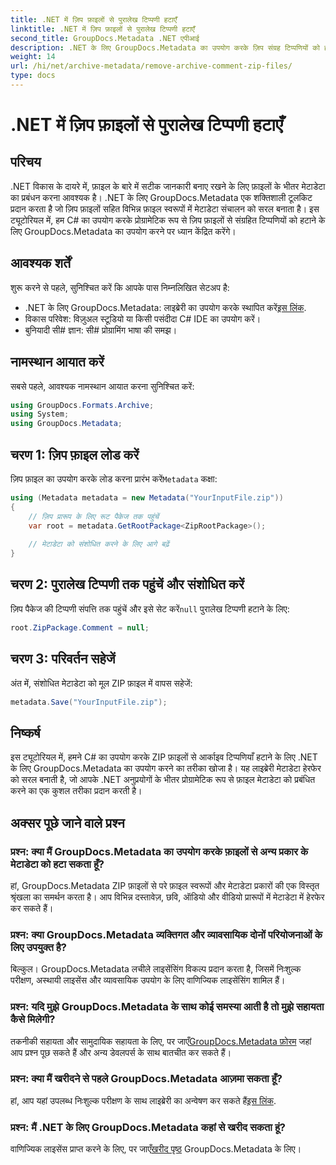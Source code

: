 ```yaml
---
title: .NET में ज़िप फ़ाइलों से पुरालेख टिप्पणी हटाएँ
linktitle: .NET में ज़िप फ़ाइलों से पुरालेख टिप्पणी हटाएँ
second_title: GroupDocs.Metadata .NET एपीआई
description: .NET के लिए GroupDocs.Metadata का उपयोग करके ज़िप संग्रह टिप्पणियों को हटाना सीखें। अपने मेटाडेटा प्रबंधन कौशल को बढ़ाएं।
weight: 14
url: /hi/net/archive-metadata/remove-archive-comment-zip-files/
type: docs
---
```

# .NET में ज़िप फ़ाइलों से पुरालेख टिप्पणी हटाएँ

## परिचय
.NET विकास के दायरे में, फ़ाइल के बारे में सटीक जानकारी बनाए रखने के लिए फ़ाइलों के भीतर मेटाडेटा का प्रबंधन करना आवश्यक है। .NET के लिए GroupDocs.Metadata एक शक्तिशाली टूलकिट प्रदान करता है जो ज़िप फ़ाइलों सहित विभिन्न फ़ाइल स्वरूपों में मेटाडेटा संचालन को सरल बनाता है। इस ट्यूटोरियल में, हम C# का उपयोग करके प्रोग्रामेटिक रूप से ज़िप फ़ाइलों से संग्रहित टिप्पणियों को हटाने के लिए GroupDocs.Metadata का उपयोग करने पर ध्यान केंद्रित करेंगे। 
## आवश्यक शर्तें
शुरू करने से पहले, सुनिश्चित करें कि आपके पास निम्नलिखित सेटअप है:
-  .NET के लिए GroupDocs.Metadata: लाइब्रेरी का उपयोग करके स्थापित करें[इस लिंक](https://releases.groupdocs.com/metadata/net/).
- विकास परिवेश: विज़ुअल स्टूडियो या किसी पसंदीदा C# IDE का उपयोग करें।
- बुनियादी सी# ज्ञान: सी# प्रोग्रामिंग भाषा की समझ।

## नामस्थान आयात करें
सबसे पहले, आवश्यक नामस्थान आयात करना सुनिश्चित करें:
```csharp
using GroupDocs.Formats.Archive;
using System;
using GroupDocs.Metadata;
```

## चरण 1: ज़िप फ़ाइल लोड करें
 ज़िप फ़ाइल का उपयोग करके लोड करना प्रारंभ करें`Metadata` कक्षा:
```csharp
using (Metadata metadata = new Metadata("YourInputFile.zip"))
{
    // ज़िप प्रारूप के लिए रूट पैकेज तक पहुंचें
    var root = metadata.GetRootPackage<ZipRootPackage>();
    
    // मेटाडेटा को संशोधित करने के लिए आगे बढ़ें
}
```
## चरण 2: पुरालेख टिप्पणी तक पहुंचें और संशोधित करें
ज़िप पैकेज की टिप्पणी संपत्ति तक पहुंचें और इसे सेट करें`null` पुरालेख टिप्पणी हटाने के लिए:
```csharp
root.ZipPackage.Comment = null;
```
## चरण 3: परिवर्तन सहेजें
अंत में, संशोधित मेटाडेटा को मूल ZIP फ़ाइल में वापस सहेजें:
```csharp
metadata.Save("YourInputFile.zip");
```

## निष्कर्ष
इस ट्यूटोरियल में, हमने C# का उपयोग करके ZIP फ़ाइलों से आर्काइव टिप्पणियाँ हटाने के लिए .NET के लिए GroupDocs.Metadata का उपयोग करने का तरीका खोजा है। यह लाइब्रेरी मेटाडेटा हेरफेर को सरल बनाती है, जो आपके .NET अनुप्रयोगों के भीतर प्रोग्रामेटिक रूप से फ़ाइल मेटाडेटा को प्रबंधित करने का एक कुशल तरीका प्रदान करती है।

## अक्सर पूछे जाने वाले प्रश्न
### प्रश्न: क्या मैं GroupDocs.Metadata का उपयोग करके फ़ाइलों से अन्य प्रकार के मेटाडेटा को हटा सकता हूँ?
हां, GroupDocs.Metadata ZIP फ़ाइलों से परे फ़ाइल स्वरूपों और मेटाडेटा प्रकारों की एक विस्तृत श्रृंखला का समर्थन करता है। आप विभिन्न दस्तावेज़, छवि, ऑडियो और वीडियो प्रारूपों में मेटाडेटा में हेरफेर कर सकते हैं।
### प्रश्न: क्या GroupDocs.Metadata व्यक्तिगत और व्यावसायिक दोनों परियोजनाओं के लिए उपयुक्त है?
बिल्कुल। GroupDocs.Metadata लचीले लाइसेंसिंग विकल्प प्रदान करता है, जिसमें निःशुल्क परीक्षण, अस्थायी लाइसेंस और व्यावसायिक उपयोग के लिए वाणिज्यिक लाइसेंसिंग शामिल हैं।
### प्रश्न: यदि मुझे GroupDocs.Metadata के साथ कोई समस्या आती है तो मुझे सहायता कैसे मिलेगी?
 तकनीकी सहायता और सामुदायिक सहायता के लिए, पर जाएँ[GroupDocs.Metadata फ़ोरम](https://forum.groupdocs.com/c/metadata/14) जहां आप प्रश्न पूछ सकते हैं और अन्य डेवलपर्स के साथ बातचीत कर सकते हैं।
### प्रश्न: क्या मैं खरीदने से पहले GroupDocs.Metadata आज़मा सकता हूँ?
 हां, आप यहां उपलब्ध निःशुल्क परीक्षण के साथ लाइब्रेरी का अन्वेषण कर सकते हैं[इस लिंक](https://releases.groupdocs.com/).
### प्रश्न: मैं .NET के लिए GroupDocs.Metadata कहां से खरीद सकता हूं?
 वाणिज्यिक लाइसेंस प्राप्त करने के लिए, पर जाएँ[खरीद पृष्ठ](https://purchase.groupdocs.com/buy) GroupDocs.Metadata के लिए।